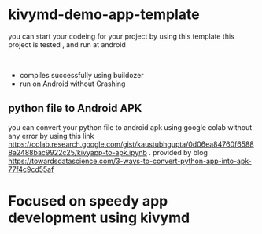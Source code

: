 # kivymd-demo-app-template
you can start your codeing for your project by using this template 
this project is tested , and run at android
 
 <br>
 
<ul type="square">
    <li>compiles successfully using buildozer </li>
    <li>run on Android without Crashing</li>
<!--     <li>Item 3</li> -->
</ul> 
 
  
  
  
## python file to Android APK
you can convert your python file to android apk using google colab without any error 
by using this link https://colab.research.google.com/gist/kaustubhgupta/0d06ea84760f65888a2488bac9922c25/kivyapp-to-apk.ipynb . provided by blog https://towardsdatascience.com/3-ways-to-convert-python-app-into-apk-77f4c9cd55af

# Focused on speedy app development using kivymd
